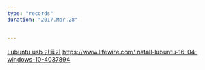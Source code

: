 ```yaml
---
type: "records"
duration: "2017.Mar.28"


---
```


[Lubuntu usb 만들기](https://www.lifewire.com/install-lubuntu-16-04-windows-10-4037894) https://www.lifewire.com/install-lubuntu-16-04-windows-10-4037894
